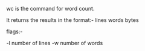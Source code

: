wc is the command for word count.

It returns the results in the format:-
  lines   words   bytes
  
flags:-

-l number of lines
-w number of words
